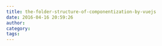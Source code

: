 ```yaml
---
title: the-folder-structure-of-componentization-by-vuejs
date: 2016-04-16 20:59:26
author:
category:
tags:
---
```

